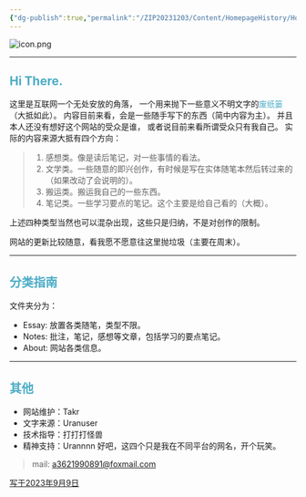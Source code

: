 ```yaml
---
{"dg-publish":true,"permalink":"/ZIP20231203/Content/HomepageHistory/Homepage20230923/","title":"主页|230909","tags":["homepage"],"created":"","updated":""}
---
```


![icon.png](https://images.weserv.nl/?url=https://article.biliimg.com/bfs/article/a2b60fedfbfc8f4d2dc4f8b0e4c867ae6b851763.png)

---
## <font color="#4bacc6">Hi There.</font>

这里是互联网一个无处安放的角落，
一个用来抛下一些意义不明文字的<font color="#4bacc6">废纸篓</font>（大抵如此）。
内容目前来看，会是一些随手写下的东西（简中内容为主）。
并且本人还没有想好这个网站的受众是谁，
或者说目前来看所谓受众只有我自己。
实际的内容来源大抵有四个方向：

> 1. 感想类。像是读后笔记，对一些事情的看法。
> 2. 文学类。一些随意的即兴创作，有时候是写在实体随笔本然后转过来的（如果改动了会说明的）。
> 3. 搬运类。搬运我自己的一些东西。
> 4. 笔记类。一些学习要点的笔记。这个主要是给自己看的（大概）。

上述四种类型当然也可以混杂出现，这些只是归纳，不是对创作的限制。

网站的更新比较随意，看我愿不愿意往这里抛垃圾（主要在周末）。

---
## <font color="#4bacc6">分类指南</font>

文件夹分为：
- Essay: 放置各类随笔，类型不限。
- Notes: 批注，笔记，感想等文章，包括学习的要点笔记。
- About: 网站各类信息。

---
## <font color="#4bacc6">其他</font>

- 网站维护：Takr
- 文字来源：Uranuser
- 技术指导：打打打怪兽
- 精神支持：Urannnn
好吧，这四个只是我在不同平台的网名，开个玩笑。
> mail: a3621990891@foxmail.com

<u>写于2023年9月9日</u>